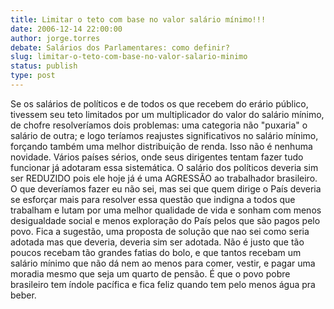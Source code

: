 ```yaml
---
title: Limitar o teto com base no valor salário mínimo!!!
date: 2006-12-14 22:00:00
author: jorge.torres
debate: Salários dos Parlamentares: como definir?
slug: limitar-o-teto-com-base-no-valor-salario-minimo
status: publish 
type: post
---
```


Se os salários de políticos e de todos os que recebem do erário público, tivessem seu teto limitados por um multiplicador do valor do salário mínimo, de chofre resolveríamos dois problemas: uma categoria não "puxaria" o salário de outra; e logo teríamos reajustes significativos no salário mínimo, forçando também uma melhor distribuição de renda. Isso não é nenhuma novidade. Vários países sérios, onde seus dirigentes tentam fazer tudo funcionar já adotaram essa sistemática. O salário dos políticos deveria sim ser REDUZIDO pois ele hoje já é uma AGRESSÃO ao trabalhador brasileiro. O que deveríamos fazer eu não sei, mas sei que quem dirige o País deveria se esforçar mais para resolver essa questão que indigna a todos que trabalham e lutam por uma melhor qualidade de vida e sonham com menos desigualdade social e menos exploração do País pelos que são pagos pelo povo. Fica a sugestão, uma proposta de solução que nao sei como seria adotada mas que deveria, deveria sim ser adotada. Não é justo que tão poucos recebam tão grandes fatias do bolo, e que tantos recebam um salário mínimo que não dá nem ao menos para comer, vestir, e pagar uma moradia mesmo que seja um quarto de pensão. É que o povo pobre brasileiro tem índole pacífica e fica feliz quando tem pelo menos água pra beber.
